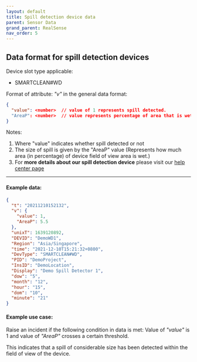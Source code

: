 ```yaml
---
layout: default
title: Spill detection device data
parent: Sensor Data
grand_parent: RealSense
nav_order: 5
---
```


## Data format for spill detection devices
Device slot type applicable:
- SMARTCLEAN#WD

Format of attribute: *"v"* in the general data format:
```json
{
  "value": <number>  // value of 1 represents spill detected.
  "AreaP": <number>  // value represents percentage of area that is wet  
}
```
Notes:
1. Where "value" indicates whether spill detected or not
2. The size of spill is given by the "AreaP" value 
   (Represents how much area (in percentage) of device field of view area is wet.)
3. For **more details about our spill detection device**
please visit our [help center page](https://helpcenter-smartclean.webflow.io/help-installation/wf-2101-01-how-it-works)

---

#### Example data:

```json
{
  "t": "20211210152132",
  "v": {
    "value": 1,
    "AreaP": 5.5  
  },
  "unixT": 1639120892,
  "DEVID": "DemoWD1",
  "Region": "Asia/Singapore",
  "time": "2021-12-10T15:21:32+0800",
  "DevType": "SMARTCLEAN#WD",
  "PID": "DemoProject",
  "InsID": "DemoLocation",
  "Display": "Demo Spill Detector 1",
  "dow": "5",
  "month": "12",
  "hour": "15",
  "dom": "10",
  "minute": "21"
}
```

#### Example use case:
Raise an incident if the following condition in data is met: 
Value of *"value"* is 1 and value of *"AreaP"* crosses a certain threshold.

This indicates that a spill of considerable size has been detected within the field of view of the device.

